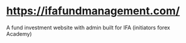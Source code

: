 # https://ifafundmanagement.com/
A fund investment website with admin built for IFA (initiators forex Academy)
